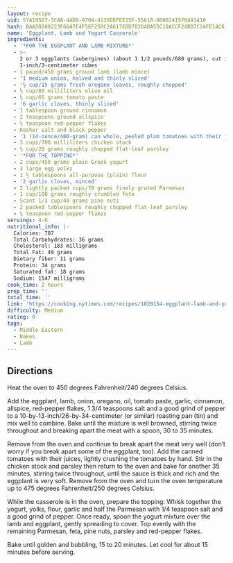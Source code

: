 ```yaml
---
layout: recipe
uid: 57A19567-5C4A-4AD8-9704-4135DEFEE15F-55618-00002415F6A91410
hash: BAA50268223F66A7E4F5EF250C2A617EDD702D4DA55C10ACCF24BD7C24FE14C6
name: 'Eggplant, Lamb and Yogurt Casserole'
ingredients:
  - '*FOR THE EGGPLANT AND LAMB MIXTURE*'
  - >-
    2 or 3 eggplants (aubergines) (about 1 1/2 pounds/680 grams), cut into
    1-inch/3-centimeter cubes
  - 1 pound/450 grams ground lamb (lamb mince)
  - '1 medium onion, halved and thinly sliced'
  - '½ cup/15 grams fresh oregano leaves, roughly chopped'
  - ⅓ cup/80 milliliters olive oil
  - ¼ cup/65 grams tomato paste
  - '6 garlic cloves, thinly sliced'
  - 1 tablespoon ground cinnamon
  - 2 teaspoons ground allspice
  - ½ teaspoon red-pepper flakes
  - Kosher salt and black pepper
  - '1 (14-ounce/400-gram) can whole, peeled plum tomatoes with their juices'
  - 3 cups/700 milliliters chicken stock
  - ⅓ cup/20 grams roughly chopped flat-leaf parsley
  - '*FOR THE TOPPING*'
  - 2 cups/450 grams plain Greek yogurt
  - 3 large egg yolks
  - 1 ½ tablespoons all-purpose (plain) flour
  - '2 garlic cloves, minced'
  - 2 lightly packed cups/70 grams finely grated Parmesan
  - 1 cup/100 grams roughly crumbled feta
  - Scant 1/3 cup/40 grams pine nuts
  - 2 packed tablespoons roughly chopped flat-leaf parsley
  - ¼ teaspoon red-pepper flakes
servings: 4-6
nutritional_info: |-
  Calories: 707
  Total Carbohydrates: 36 grams
  Cholesterol: 183 milligrams
  Total Fat: 49 grams
  Dietary fiber: 11 grams
  Protein: 34 grams
  Saturated fat: 18 grams
  Sodium: 1547 milligrams
cook_time: 2 hours
prep_time: ''
total_time: ''
link: 'https://cooking.nytimes.com/recipes/1020154-eggplant-lamb-and-yogurt-casserole'
difficulty: Medium
rating: 0
tags:
  - Middle Eastern
  - Bakes
  - Lamb
---
```


## Directions

Heat the oven to 450 degrees Fahrenheit/240 degrees Celsius.

Add the eggplant, lamb, onion, oregano, oil, tomato paste, garlic, cinnamon, allspice, red-pepper flakes, 1 3/4 teaspoons salt and a good grind of pepper to a 10-by-13-inch/26-by-34-centimeter (or similar) roasting pan (tin) and mix well to combine. Bake until the mixture is well browned, stirring twice throughout and breaking apart the meat with a spoon, 30 to 35 minutes.

Remove from the oven and continue to break apart the meat very well (don’t worry if you break apart some of the eggplant, too). Add the canned tomatoes with their juices, lightly crushing the tomatoes by hand. Stir in the chicken stock and parsley then return to the oven and bake for another 35 minutes, stirring twice throughout, until the sauce is thick and rich and the eggplant is very soft. Remove from the oven and turn the oven temperature up to 475 degrees Fahrenheit/250 degrees Celsius.

While the casserole is in the oven, prepare the topping: Whisk together the yogurt, yolks, flour, garlic and half the Parmesan with 1/4 teaspoon salt and a good grind of pepper. Once ready, spoon the yogurt mixture over the lamb and eggplant, gently spreading to cover. Top evenly with the remaining Parmesan, feta, pine nuts, parsley and red-pepper flakes.

Bake until golden and bubbling, 15 to 20 minutes. Let cool for about 15 minutes before serving.
